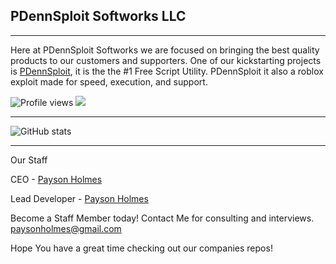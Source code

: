 ## PDennSploit Softworks LLC

---

Here at PDennSploit Softworks we are focused on bringing the best quality products to our customers and supporters. One of our kickstarting projects is <a href="https://github.com/P-DennyGamingYT/PDennSploit/">PDennSploit</a>, it is the the #1 Free Script Utility. PDennSploit it also a roblox exploit made for speed, execution, and support.

![Profile views](https://gpvc.arturio.dev/PDennSploit)  <img src="https://img.shields.io/github/followers/PDennSploit?label=Follow" style=" float:left, margin-right:10px" />

---

![GitHub stats](https://github-readme-stats.vercel.app/api?username=PDennSploit&show_icons=true&hide_border=true)

---

Our Staff

CEO - <a href="https://github.com/P-DennyGamingYT/">Payson Holmes</a>

Lead Developer - <a href="https://github.com/P-DennyGamingYT/">Payson Holmes</a>

Become a Staff Member today! Contact Me for consulting and interviews. <a href="mailto:paysonholmes@gmail.com?subject=PDennSploit-Softworks-LLC-Job-Request">paysonholmes@gmail.com</a>

Hope You have a great time checking out our companies repos!
